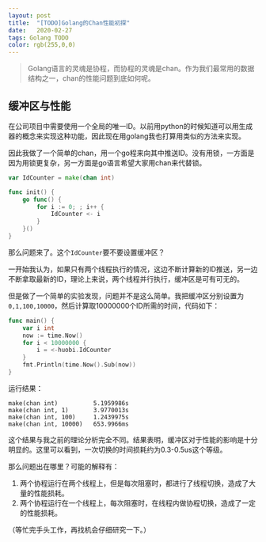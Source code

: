 ```yaml
---
layout: post
title:  "[TODO]Golang的Chan性能初探"
date:   2020-02-27
tags: Golang TODO
color: rgb(255,0,0)
---
```


> Golang语言的灵魂是协程，而协程的灵魂是chan。作为我们最常用的数据结构之一，chan的性能问题到底如何呢。

## 缓冲区与性能

在公司项目中需要使用一个全局的唯一ID。以前用python的时候知道可以用生成器的概念来实现这种功能，因此现在用golang我也打算用类似的方法来实现。

因此我做了一个简单的chan，用一个go程来向其中推送ID。没有用锁，一方面是因为用锁更复杂，另一方面是go语言希望大家用chan来代替锁。

```go
var IdCounter = make(chan int)

func init() {
	go func() {
		for i := 0; ; i++ {
			IdCounter <- i
		}
	}()
}
```

那么问题来了。这个`IdCounter`要不要设置缓冲区？

一开始我认为，如果只有两个线程执行的情况，这边不断计算新的ID推送，另一边不断拿取最新的ID，理论上来说，两个线程并行执行，缓冲区是可有可无的。

但是做了一个简单的实验发现，问题并不是这么简单。我把缓冲区分别设置为`0,1,100,10000`，然后计算取10000000个ID所需的时间，代码如下：

```go
func main() {
	var i int
	now := time.Now()
	for i < 10000000 {
		i = <-huobi.IdCounter
	}
	fmt.Println(time.Now().Sub(now))
}
```

运行结果：

```text
make(chan int)          5.1959986s
make(chan int, 1)       3.9770013s
make(chan int, 100)     1.2439975s
make(chan int, 10000)   653.9966ms
```

这个结果与我之前的理论分析完全不同。结果表明，缓冲区对于性能的影响是十分明显的。这里可以看到，一次切换的时间损耗约为0.3-0.5us这个等级。

那么问题出在哪里？可能的解释有：

1. 两个协程运行在两个线程上，但是每次阻塞时，都进行了线程切换，造成了大量的性能损耗。
2. 两个协程运行在一个线程上，每次阻塞时，在线程内做协程切换，造成了一定的性能损耗。

（等忙完手头工作，再找机会仔细研究一下。）
